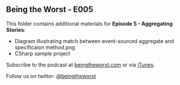 ## Being the Worst - E005

This folder contains additional materials for **Episode 5 - Aggregating Stories**:

* Diagram illustrating match between event-sourced aggregate and specificaion method.png
* CSharp sample project

Subscribe to the podcast at [beingtheworst.com](http://beingtheworst.com)
or via [iTunes](http://itunes.apple.com/us/podcast/being-the-worst/id554597082).

Follow us on twitter: [@beingtheworst](https://twitter.com/beingtheworst)